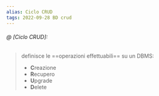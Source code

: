 ```yaml
---
alias: Ciclo CRUD
tags: 2022-09-28 BD crud
---
```


###### @ [Ciclo CRUD]:
> definisce le ==operazioni effettuabili== su un DBMS:
> - **C**reazione
> - **R**ecupero
> - **U**pgrade
> - **D**elete
<!--ID: 1670236971155-->
